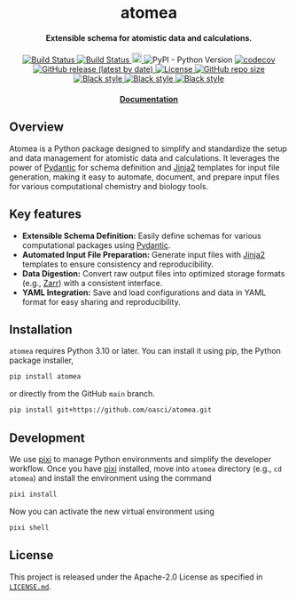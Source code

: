 <h1 align="center">atomea</h1>
<h4 align="center">Extensible schema for atomistic data and calculations.</h4>
<p align="center">
    <a href="https://github.com/oasci/atomea/actions/workflows/tests.yml">
        <img src="https://github.com/oasci/atomea/actions/workflows/tests.yml/badge.svg" alt="Build Status ">
    </a>
    <a href="https://github.com/oasci/atomea/actions/workflows/docs.yml">
        <img src="https://github.com/oasci/atomea/actions/workflows/docs.yml/badge.svg" alt="Build Status ">
    </a>
    <a href="https://badge.fury.io/py/atomea">
        <img src="https://badge.fury.io/py/atomea.svg" alt="PyPI version" height="18">
    </a>
    <img alt="PyPI - Python Version" src="https://img.shields.io/pypi/pyversions/atomea">
    <a href="https://codecov.io/gh/oasci/simlify">
        <img src="https://codecov.io/gh/oasci/simlify/branch/main/graph/badge.svg" alt="codecov">
    </a>
    <a href="https://github.com/oasci/atomea/releases">
        <img src="https://img.shields.io/github/v/release/oasci/atomea" alt="GitHub release (latest by date)">
    </a>
    <a href="https://github.com/oasci/atomea/blob/main/LICENSE" target="_blank">
        <img src="https://img.shields.io/github/license/oasci/atomea" alt="License">
    </a>
    <a href="https://github.com/oasci/atomea/" target="_blank">
        <img src="https://img.shields.io/github/repo-size/oasci/atomea" alt="GitHub repo size">
    </a>
    <a href="https://github.com/psf/black" target="_blank">
        <img src="https://img.shields.io/badge/code%20style-black-000000.svg" alt="Black style">
    </a>
    <a href="https://github.com/PyCQA/pylint" target="_blank">
        <img src="https://img.shields.io/badge/linting-pylint-yellowgreen" alt="Black style">
    </a>
    <a href="https://github.com/astral-sh/ruff" target="_blank">
        <img src="https://img.shields.io/endpoint?url=https://raw.githubusercontent.com/astral-sh/ruff/main/assets/badge/v2.json" alt="Black style">
    </a>
</p>
<h4 align="center"><a href="https://atomea.oasci.org">Documentation</a></h4>

## Overview

Atomea is a Python package designed to simplify and standardize the setup and data management for atomistic data and calculations.
It leverages the power of [Pydantic][pydantic] for schema definition and [Jinja2][jinja] templates for input file generation, making it easy to automate, document, and prepare input files for various computational chemistry and biology tools.

## Key features

-   **Extensible Schema Definition:** Easily define schemas for various computational packages using [Pydantic][pydantic].
-   **Automated Input File Preparation:** Generate input files with [Jinja2][jinja] templates to ensure consistency and reproducibility.
-   **Data Digestion:** Convert raw output files into optimized storage formats (e.g., [Zarr][zarr]) with a consistent interface.
-   **YAML Integration:** Save and load configurations and data in YAML format for easy sharing and reproducibility.

## Installation

`atomea` requires Python 3.10 or later.
You can install it using pip, the Python package installer,

```bash
pip install atomea
```

or directly from the GitHub `main` branch.

```bash
pip install git+https://github.com/oasci/atomea.git
```

## Development

We use [pixi](https://pixi.sh/latest/) to manage Python environments and simplify the developer workflow.
Once you have [pixi](https://pixi.sh/latest/) installed, move into `atomea` directory (e.g., `cd atomea`) and install the  environment using the command

```bash
pixi install
```

Now you can activate the new virtual environment using

```sh
pixi shell
```

## License

This project is released under the Apache-2.0 License as specified in [`LICENSE.md`](https://gitlab.com/oasci/software/atomea/-/blob/main/LICENSE.md).

<!-- REFERENCES -->

[pydantic]: https://docs.pydantic.dev/latest/
[jinja]: https://palletsprojects.com/p/jinja/
[zarr]: https://zarr.dev/
